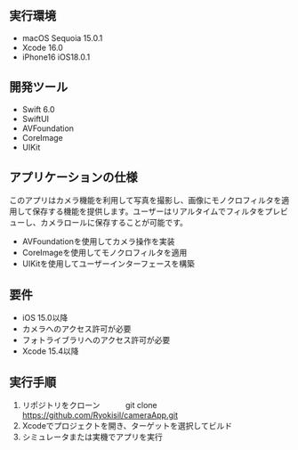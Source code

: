 ## 実行環境
- macOS Sequoia 15.0.1
- Xcode 16.0
- iPhone16 iOS18.0.1

## 開発ツール
- Swift 6.0
- SwiftUI
- AVFoundation
- CoreImage
- UIKit

## アプリケーションの仕様
このアプリはカメラ機能を利用して写真を撮影し、画像にモノクロフィルタを適用して保存する機能を提供します。ユーザーはリアルタイムでフィルタをプレビューし、カメラロールに保存することが可能です。
- AVFoundationを使用してカメラ操作を実装
- CoreImageを使用してモノクロフィルタを適用
- UIKitを使用してユーザーインターフェースを構築

## 要件
- iOS 15.0以降
- カメラへのアクセス許可が必要
- フォトライブラリへのアクセス許可が必要
- Xcode 15.4以降

## 実行手順
1. リポジトリをクローン
　　　git clone https://github.com/Ryokisil/cameraApp.git
2. Xcodeでプロジェクトを開き、ターゲットを選択してビルド
3. シミュレータまたは実機でアプリを実行
